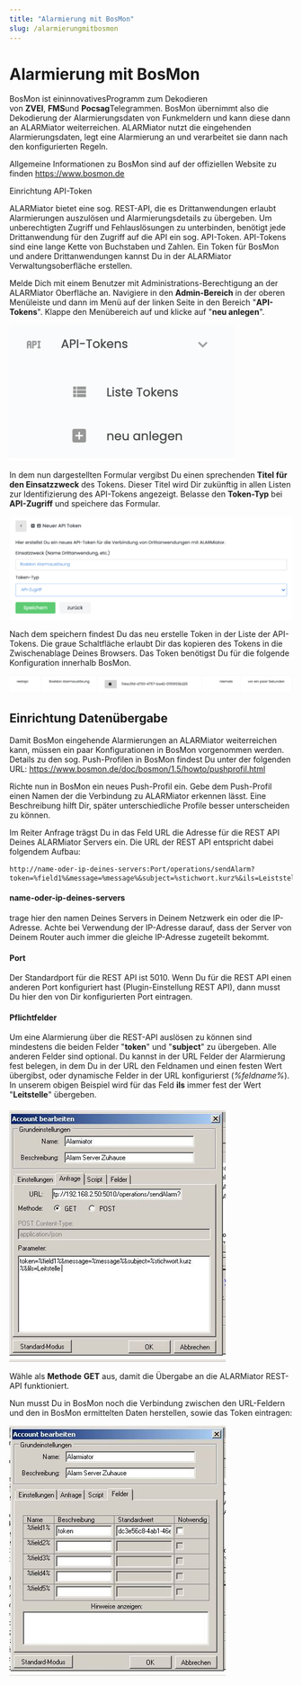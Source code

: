 ```yaml
---
title: "Alarmierung mit BosMon"
slug: /alarmierungmitbosmon
---
```


# Alarmierung mit BosMon

BosMon ist eininnovativesProgramm zum Dekodieren von **ZVEI**, **FMS**und **Pocsag**Telegrammen. BosMon übernimmt also die Dekodierung der Alarmierungsdaten von Funkmeldern und kann diese dann an ALARMiator weiterreichen. ALARMiator nutzt die eingehenden Alarmierungsdaten, legt eine Alarmierung an und verarbeitet sie dann nach den konfigurierten Regeln.



Allgemeine Informationen zu BosMon sind auf der offiziellen Website zu finden https://www.bosmon.de



Einrichtung API-Token



ALARMiator bietet eine sog. REST-API, die es Drittanwendungen erlaubt Alarmierungen auszulösen und Alarmierungsdetails zu übergeben. Um unberechtigten Zugriff und Fehlauslösungen zu unterbinden, benötigt jede Drittanwendung für den Zugriff auf die API ein sog. API-Token. API-Tokens sind eine lange Kette von Buchstaben und Zahlen. Ein Token für BosMon und andere Drittanwendungen kannst Du in der ALARMiator Verwaltungsoberfläche erstellen.



Melde Dich mit einem Benutzer mit Administrations-Berechtigung an der ALARMiator Oberfläche an. Navigiere in den **Admin-Bereich** in der oberen Menüleiste und dann im Menü auf der linken Seite in den Bereich "**API-Tokens**". Klappe den Menübereich auf und klicke auf "**neu anlegen**".


![](/img/Bildschirmfoto-2021-10-09-um-10.54.23.png)



In dem nun dargestellten Formular vergibst Du einen sprechenden **Titel für den Einsatzzweck** des Tokens. Dieser Titel wird Dir zukünftig in allen Listen zur Identifizierung des API-Tokens angezeigt. Belasse den **Token-Typ** bei **API-Zugriff** und speichere das Formular.


![](/img/Bildschirmfoto-2021-10-09-um-10.56.53-1024x373.png)



Nach dem speichern findest Du das neu erstelle Token in der Liste der API-Tokens. Die graue Schaltfläche erlaubt Dir das kopieren des Tokens in die Zwischenablage Deines Browsers. Das Token benötigst Du für die folgende Konfiguration innerhalb BosMon.


![](/img/Bildschirmfoto-2021-10-09-um-10.59.40-1024x65.png)




## Einrichtung Datenübergabe



Damit BosMon eingehende Alarmierungen an ALARMiator weiterreichen kann, müssen ein paar Konfigurationen in BosMon vorgenommen werden. Details zu den sog. Push-Profilen in BosMon findest Du unter der folgenden URL: https://www.bosmon.de/doc/bosmon/1.5/howto/pushprofil.html



Richte nun in BosMon ein neues Push-Profil ein. Gebe dem Push-Profil einen Namen der die Verbindung zu ALARMiator erkennen lässt. Eine Beschreibung hilft Dir, später unterschiedliche Profile besser unterscheiden zu können.



Im Reiter Anfrage trägst Du in das Feld URL die Adresse für die REST API Deines ALARMiator Servers ein. Die URL der REST API entspricht dabei folgendem Aufbau:



```
http://name-oder-ip-deines-servers:Port/operations/sendAlarm?token=%field1%&message=%message%&subject=%stichwort.kurz%&ils=Leiststelle
```



#### name-oder-ip-deines-servers



trage hier den namen Deines Servers in Deinem Netzwerk ein oder die IP-Adresse. Achte bei Verwendung der IP-Adresse darauf, dass der Server von Deinem Router auch immer die gleiche IP-Adresse zugeteilt bekommt.



#### Port



Der Standardport für die REST API ist 5010. Wenn Du für die REST API einen anderen Port konfiguriert hast (Plugin-Einstellung REST API), dann musst Du hier den von Dir konfigurierten Port eintragen.



#### Pflichtfelder



Um eine Alarmierung über die REST-API auslösen zu können sind mindestens die beiden Felder "**token**" und "**subject**" zu übergeben. Alle anderen Felder sind optional. Du kannst in der URL Felder der Alarmierung fest belegen, in dem Du in der URL den Feldnamen und einen festen Wert übergibst, oder dynamische Felder in der URL konfigurierst (*%feldname%*). In unserem obigen Beispiel wird für das Feld **ils** immer fest der Wert "**Leitstelle**" übergeben.


![](/img/139fba4fc4384b3de0550403d236c4e2838085a1-1.jpeg)



Wähle als **Methode** **GET** aus, damit die Übergabe an die ALARMiator REST-API funktioniert.



Nun musst Du in BosMon noch die Verbindung zwischen den URL-Feldern und den in BosMon ermittelten Daten herstellen, sowie das Token eintragen:


![](/img/f6bc713472e0dd3fb868d247d701398b08b1b3a4.jpeg)